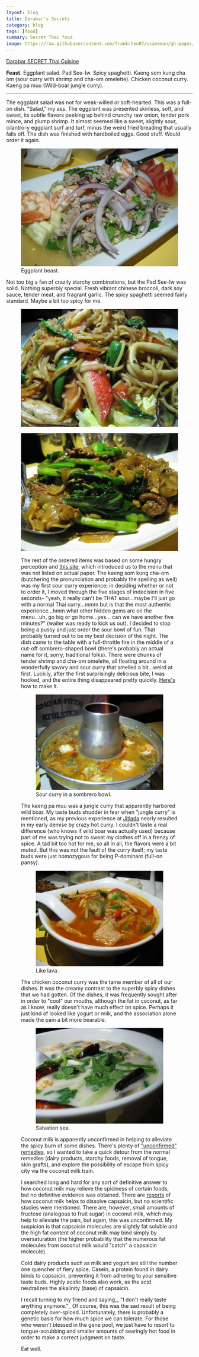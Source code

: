 ```yaml
---
layout: blog
title: Darabar's Secrets
category: blog
tags: [food]  
summary: Secret Thai food.
image: https://raw.githubusercontent.com/frankchen07/ccaveman/gh-pages/images/blog/020313_darabar_3_courtesy_fc.jpg
---
```


[Darabar SECRET Thai Cuisine](http://www.yelp.com/biz/darabar-secret-thai-cuisine-los-angeles)

**Feast.** Eggplant salad. Pad See-Iw. Spicy spaghetti. Kaeng som kung cha om (sour curry with shrimp and cha-om omelette). Chicken coconut curry. Kaeng pa muu (Wild-boar jungle curry).

---

The eggplant salad was not for weak-willed or soft-hearted. This was a full-on dish. "Salad," my ass. The eggplant was presented skinless, soft, and sweet, its subtle flavors peeking up behind crunchy raw onion, tender pork mince, and plump shrimp. It almost seemed like a sweet, slightly sour, cilantro-y eggplant surf and turf, minus the weird fried breading that usually falls off. The dish was finished with hardboiled eggs. Good stuff. Would order it again.

<figure>
    <img src="https://raw.githubusercontent.com/frankchen07/ccaveman/gh-pages/images/blog/020313_darabar_5_courtesy_fc.jpg"></img>
    <figcaption>Eggplant beast.</figcaption>
</figure>

Not too big a fan of crazily starchy combinations, but the Pad See-Iw was solid. Nothing superbly special. Fresh vibrant chinese broccoli, dark soy sauce, tender meat, and fragrant garlic. The spicy spaghetti seemed fairly standard. Maybe a bit too spicy for me.

<figure>
    <img src="https://raw.githubusercontent.com/frankchen07/ccaveman/gh-pages/images/blog/020313_darabar_2_courtesy_fc.jpg"></img>
    <figcaption></figcaption>
</figure>

<figure>
    <img src="https://raw.githubusercontent.com/frankchen07/ccaveman/gh-pages/images/blog/020313_darabar_4_courtesy_fc.jpg"></img>
    <figcaption></figcaption>

The rest of the ordered items was based on some hungry perception and [this site](http://sinosoul.com/2012/10/darabar-secret-thai-is-secretly-a-tasty-beast/), which introduced us to the menu that was not listed on actual paper. The kaeng som kung cha-om (butchering the pronunciation and probably the spelling as well) was my first sour curry experience; in deciding whether or not to order it, I moved through the five stages of indecision in five seconds- "yeah, it really can't be THAT sour...maybe I'll just go with a normal Thai curry...mmm but is that the most authentic experience...hmm what other hidden gems are on the menu...uh, go big or go home...yes... can we have another five minutes?" (waiter was ready to kick us out). I decided to stop being a pussy and just order the sour bowl of fun. That probably turned out to be my best decision of the night. The dish came to the table with a full-throttle fire in the middle of a cut-off sombrero-shaped bowl (there's probably an actual name for it, sorry, traditional folks). There were chunks of tender shrimp and cha-om omelette, all floating around in a wonderfully savory and sour curry that smelled a bit...weird at first. Luckily, after the first surprisingly delicious bite, I was hooked, and the entire thing disappeared pretty quickly. [Here's](http://praneesthaikitchen.com/2011/10/15/cha-om-omelette-recipe/) how to make it.

<figure>
    <img src="https://raw.githubusercontent.com/frankchen07/ccaveman/gh-pages/images/blog/020313_darabar_3_courtesy_fc.jpg"></img>
    <figcaption>Sour curry in a sombrero bowl.</figcaption>
</figure>

The kaeng pa muu was a jungle curry that apparently harbored wild boar. My taste buds shudder in fear when "jungle curry" is mentioned, as my previous experience at [Jitlada](http://frankchen07.github.io/ccaveman/blog/hot-jungle-curry.html) nearly resulted in my early demise by crazy hot curry. I couldn't taste a real difference (who knows if wild boar was actually used) because part of me was trying not to sweat my clothes off in a frenzy of spice. A tad bit too hot for me, so all in all, the flavors were a bit muted. But this was not the fault of the curry itself; my taste buds were just homozygous for being P-dominant (full-on pansy).

<figure>
    <img src="https://raw.githubusercontent.com/frankchen07/ccaveman/gh-pages/images/blog/020313_darabar_6_courtesy_fc.jpg"></img>
    <figcaption>Like lava.</figcaption>
</figure>

The chicken coconut curry was the tame member of all of our dishes. It was the creamy contrast to the superbly spicy dishes that we had gotten. Of the dishes, it was frequently sought after in order to "cool" our mouths, although the fat in coconut, as far as I know, really doesn't have much effect on spice. Perhaps it just kind of looked like yogurt or milk, and the association alone made the pain a bit more bearable.

<figure>
    <img src="https://raw.githubusercontent.com/frankchen07/ccaveman/gh-pages/images/blog/020313_darabar_1_courtesy_fc.jpg"></img>
    <figcaption>Salvation sea.</figcaption>
</figure>

Coconut milk is apparently unconfirmed in helping to alleviate the spicy burn of some dishes. There's plenty of ["unconfirmed" remedies](http://www.wikihow.com/Cool-Burns-from-Chili-Peppers), so I wanted to take a quick detour from the normal remedies (dairy products, starchy foods, removal of tongue, skin grafts), and explore the possibility of escape from spicy city via the coconut milk train.

I searched long and hard for any sort of definitive answer to how coconut milk may relieve the spiciness of certain foods, but no definitive evidence was obtained. There are [reports](http://www.wisegeek.com/how-can-i-reduce-the-pain-after-eating-hot-peppers.htm) of how coconut milk helps to dissolve capsaicin, but no scientific studies were mentioned. There are, however, small amounts of fructose (analogous to fruit sugar) in coconut milk, which may help to alleviate the pain, but again, this was unconfirmed. My suspicion is that capsaicin molecules are slightly fat soluble and the high fat content of coconut milk may bind simply by oversaturation (the higher probability that the numerous fat molecules from coconut milk would "catch" a capsaicin molecule).

Cold dairy products such as milk and yogurt are still the number one quencher of fiery spice. Casein, a protein found in dairy binds to capsaicin, preventing it from adhering to your sensitive taste buds. Highly acidic foods also work, as the acid neutralizes the alkalinity (base) of capsaicin.

I recall turning to my friend and saying,_ "I don't really taste anything anymore."_ Of course, this was the sad result of being completely over-spiced. Unfortunately, there is probably a genetic basis for how much spice we can tolerate. For those who weren't blessed in the gene pool, we just have to resort to tongue-scrubbing and smaller amounts of searingly hot food in order to make a correct judgment on taste.

Eat well.
